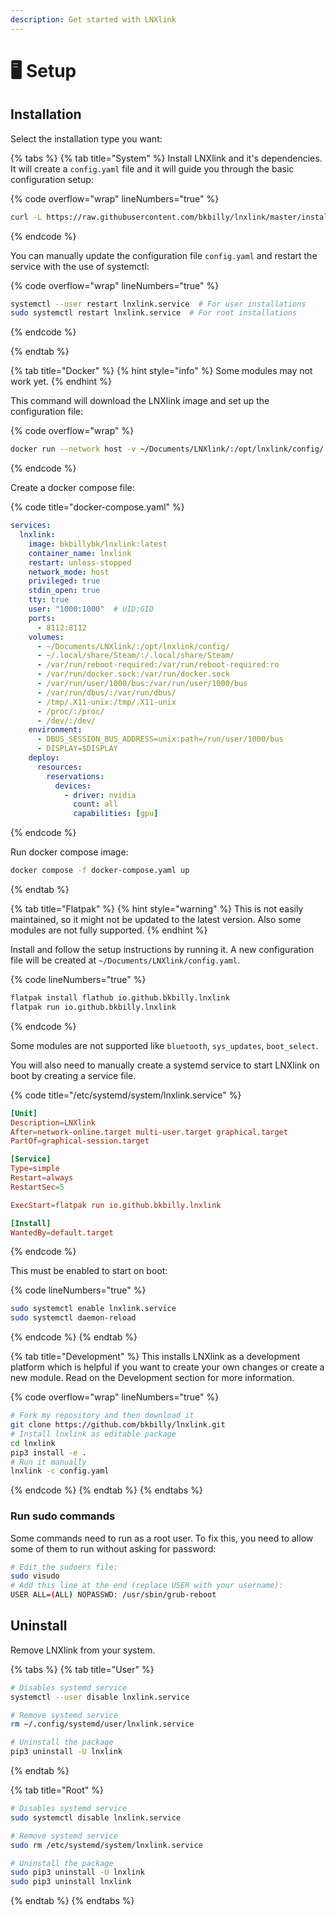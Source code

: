```yaml
---
description: Get started with LNXlink
---
```


# 🖥️ Setup

## Installation

Select the installation type you want:

{% tabs %}
{% tab title="System" %}
Install LNXlink and it's dependencies. It will create a `config.yaml` file and it will guide you through the basic configuration setup:

{% code overflow="wrap" lineNumbers="true" %}
```bash
curl -L https://raw.githubusercontent.com/bkbilly/lnxlink/master/install.sh | bash
```
{% endcode %}

You can manually update the configuration file `config.yaml` and restart the service with the use of systemctl:

{% code overflow="wrap" lineNumbers="true" %}
```bash
systemctl --user restart lnxlink.service  # For user installations
sudo systemctl restart lnxlink.service  # For root installations
```
{% endcode %}


{% endtab %}

{% tab title="Docker" %}
{% hint style="info" %}
Some modules may not work yet.&#x20;
{% endhint %}

This command will download the LNXlink image and set up the configuration file:

{% code overflow="wrap" %}
```bash
docker run --network host -v ~/Documents/LNXlink/:/opt/lnxlink/config/ -it bkbillybk/lnxlink:latest
```
{% endcode %}

Create a docker compose file:

{% code title="docker-compose.yaml" %}
```yaml
services:
  lnxlink:
    image: bkbillybk/lnxlink:latest
    container_name: lnxlink
    restart: unless-stopped
    network_mode: host
    privileged: true
    stdin_open: true
    tty: true
    user: "1000:1000"  # UID:GID
    ports:
      - 8112:8112
    volumes:
      - ~/Documents/LNXlink/:/opt/lnxlink/config/
      - ~/.local/share/Steam/:/.local/share/Steam/
      - /var/run/reboot-required:/var/run/reboot-required:ro
      - /var/run/docker.sock:/var/run/docker.sock
      - /var/run/user/1000/bus:/var/run/user/1000/bus
      - /var/run/dbus/:/var/run/dbus/
      - /tmp/.X11-unix:/tmp/.X11-unix
      - /proc/:/proc/
      - /dev/:/dev/
    environment:
      - DBUS_SESSION_BUS_ADDRESS=unix:path=/run/user/1000/bus
      - DISPLAY=$DISPLAY
    deploy:
      resources:
        reservations:
          devices:
            - driver: nvidia
              count: all
              capabilities: [gpu]
```
{% endcode %}

Run docker compose image:

```bash
docker compose -f docker-compose.yaml up
```
{% endtab %}

{% tab title="Flatpak" %}
{% hint style="warning" %}
This is not easily maintained, so it might not be updated to the latest version. Also some modules are not fully supported.
{% endhint %}

Install and follow the setup instructions by running it. A new configuration file will be created at `~/Documents/LNXlink/config.yaml`.&#x20;

{% code lineNumbers="true" %}
```bash
flatpak install flathub io.github.bkbilly.lnxlink
flatpak run io.github.bkbilly.lnxlink
```
{% endcode %}

Some modules are not supported like `bluetooth`, `sys_updates`, `boot_select`.

You will also need to manually create a systemd service to start LNXlink on boot by creating a service file.

{% code title="/etc/systemd/system/lnxlink.service" %}
```toml
[Unit]
Description=LNXlink
After=network-online.target multi-user.target graphical.target
PartOf=graphical-session.target

[Service]
Type=simple
Restart=always
RestartSec=5

ExecStart=flatpak run io.github.bkbilly.lnxlink

[Install]
WantedBy=default.target
```
{% endcode %}

This must be enabled to start on boot:

{% code lineNumbers="true" %}
```bash
sudo systemctl enable lnxlink.service
sudo systemctl daemon-reload
```
{% endcode %}
{% endtab %}

{% tab title="Development" %}
This installs LNXlink as a development platform which is helpful if you want to create your own changes or create a new module. Read on the Development section for more information.

{% code overflow="wrap" lineNumbers="true" %}
```bash
# Fork my repository and then download it
git clone https://github.com/bkbilly/lnxlink.git
# Install lnxlink as editable package
cd lnxlink
pip3 install -e .
# Run it manually
lnxlink -c config.yaml
```
{% endcode %}
{% endtab %}
{% endtabs %}

### Run sudo commands

Some commands need to run as a root user. To fix this, you need to allow some of them to run without asking for password:

```bash
# Edit the sudoers file:
sudo visudo
# Add this line at the end (replace USER with your username):
USER ALL=(ALL) NOPASSWD: /usr/sbin/grub-reboot
```

## Uninstall

Remove LNXlink from your system.

{% tabs %}
{% tab title="User" %}
```bash
# Disables systemd service
systemctl --user disable lnxlink.service

# Remove systemd service
rm ~/.config/systemd/user/lnxlink.service

# Uninstall the package
pip3 uninstall -U lnxlink
```
{% endtab %}

{% tab title="Root" %}
```bash
# Disables systemd service
sudo systemctl disable lnxlink.service

# Remove systemd service
sudo rm /etc/systemd/system/lnxlink.service

# Uninstall the package
sudo pip3 uninstall -U lnxlink
sudo pip3 uninstall lnxlink
```
{% endtab %}
{% endtabs %}
